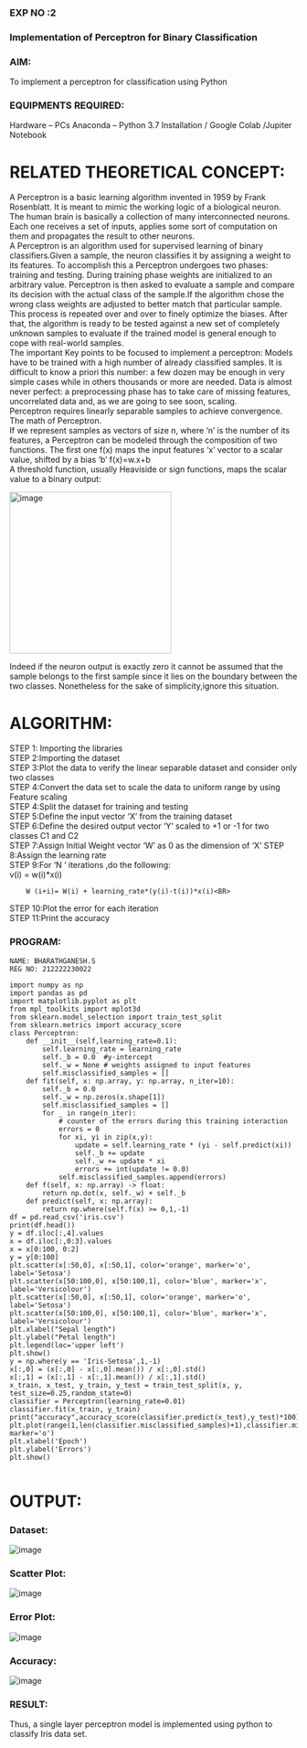 ### EXP NO :2
### Implementation of Perceptron for Binary Classification
### AIM:
To implement a perceptron for classification using Python<BR>

### EQUIPMENTS REQUIRED:
Hardware – PCs
Anaconda – Python 3.7 Installation / Google Colab /Jupiter Notebook

# RELATED THEORETICAL CONCEPT:
A Perceptron is a basic learning algorithm invented in 1959 by Frank Rosenblatt. It is meant to mimic the working logic of a biological neuron. The human brain is basically a collection of many interconnected neurons. Each one receives a set of inputs, applies some sort of computation on them and propagates the result to other neurons.<BR>
A Perceptron is an algorithm used for supervised learning of binary classifiers.Given a sample, the neuron classifies it by assigning a weight to its features. To accomplish this a Perceptron undergoes two phases: training and testing. During training phase weights are initialized to an arbitrary value. Perceptron is then asked to evaluate a sample and compare its decision with the actual class of the sample.If the algorithm chose the wrong class weights are adjusted to better match that particular sample. This process is repeated over and over to finely optimize the biases. After that, the algorithm is ready to be tested against a new set of completely unknown samples to evaluate if the trained model is general enough to cope with real-world samples.<BR>
The important Key points to be focused to implement a perceptron:
Models have to be trained with a high number of already classified samples. It is difficult to know a priori this number: a few dozen may be enough in very simple cases while in others thousands or more are needed.
Data is almost never perfect: a preprocessing phase has to take care of missing features, uncorrelated data and, as we are going to see soon, scaling.<BR>
Perceptron requires linearly separable samples to achieve convergence.
The math of Perceptron. <BR>
If we represent samples as vectors of size n, where ‘n’ is the number of its features, a Perceptron can be modeled through the composition of two functions. The first one f(x) maps the input features  ‘x’  vector to a scalar value, shifted by a bias ‘b’
f(x)=w.x+b
 <BR>
A threshold function, usually Heaviside or sign functions, maps the scalar value to a binary output:

 


<img width="283" alt="image" src="https://github.com/Lavanyajoyce/Ex-2--NN/assets/112920679/c6d2bd42-3ec1-42c1-8662-899fa450f483">


Indeed if the neuron output is exactly zero it cannot be assumed that the sample belongs to the first sample since it lies on the boundary between the two classes. Nonetheless for the sake of simplicity,ignore this situation.<BR>


# ALGORITHM:
STEP 1: Importing the libraries<BR>
STEP 2:Importing the dataset<BR>
STEP 3:Plot the data to verify the linear separable dataset and consider only two classes<BR>
STEP 4:Convert the data set to scale the data to uniform range by using Feature scaling<BR>
STEP 4:Split the dataset for training and testing<BR>
STEP 5:Define the input vector ‘X’ from the training dataset<BR>
STEP 6:Define the desired output vector ‘Y’ scaled to +1 or -1 for two classes C1 and C2<BR>
STEP 7:Assign Initial Weight vector ‘W’ as 0 as the dimension of ‘X’
STEP 8:Assign the learning rate<BR>
STEP 9:For ‘N ‘ iterations ,do the following:<BR>
        v(i) = w(i)*x(i)<BR>
         
        W (i+i)= W(i) + learning_rate*(y(i)-t(i))*x(i)<BR>
STEP 10:Plot the error for each iteration <BR>
STEP 11:Print the accuracy<BR>
### PROGRAM:
```
NAME: BHARATHGANESH.S
REG NO: 212222230022
```
```
import numpy as np
import pandas as pd
import matplotlib.pyplot as plt
from mpl_toolkits import mplot3d
from sklearn.model_selection import train_test_split
from sklearn.metrics import accuracy_score
class Perceptron:
    def __init__(self,learning_rate=0.1):
        self.learning_rate = learning_rate
        self._b = 0.0  #y-intercept
        self._w = None # weights assigned to input features
        self.misclassified_samples = []
    def fit(self, x: np.array, y: np.array, n_iter=10):
        self._b = 0.0
        self._w = np.zeros(x.shape[1])
        self.misclassified_samples = []
        for _ in range(n_iter):
            # counter of the errors during this training interaction
            errors = 0
            for xi, yi in zip(x,y):
                update = self.learning_rate * (yi - self.predict(xi))
                self._b += update
                self._w += update * xi
                errors += int(update != 0.0)
            self.misclassified_samples.append(errors)
    def f(self, x: np.array) -> float:
        return np.dot(x, self._w) + self._b
    def predict(self, x: np.array):
        return np.where(self.f(x) >= 0,1,-1)
df = pd.read_csv('iris.csv')
print(df.head())
y = df.iloc[:,4].values
x = df.iloc[:,0:3].values
x = x[0:100, 0:2]
y = y[0:100]
plt.scatter(x[:50,0], x[:50,1], color='orange', marker='o', label='Setosa')
plt.scatter(x[50:100,0], x[50:100,1], color='blue', marker='x', label='Versicolour')
plt.scatter(x[:50,0], x[:50,1], color='orange', marker='o', label='Setosa')
plt.scatter(x[50:100,0], x[50:100,1], color='blue', marker='x', label='Versicolour')
plt.xlabel("Sepal length")
plt.ylabel("Petal length")
plt.legend(loc='upper left')
plt.show()
y = np.where(y == 'Iris-Setosa',1,-1)
x[:,0] = (x[:,0] - x[:,0].mean()) / x[:,0].std()
x[:,1] = (x[:,1] - x[:,1].mean()) / x[:,1].std()
x_train, x_test, y_train, y_test = train_test_split(x, y, test_size=0.25,random_state=0)
classifier = Perceptron(learning_rate=0.01)
classifier.fit(x_train, y_train)
print("accuracy",accuracy_score(classifier.predict(x_test),y_test)*100)
plt.plot(range(1,len(classifier.misclassified_samples)+1),classifier.misclassified_samples, marker='o')
plt.xlabel('Epoch')
plt.ylabel('Errors')
plt.show()


```

# OUTPUT:

### Dataset:

![image](https://github.com/bharathganeshsivasankaran/Ex-2--NN/assets/119478098/d4fdd7ba-0f1a-4a0e-bb41-7acd9a57e2d1)

### Scatter Plot:

![image](https://github.com/bharathganeshsivasankaran/Ex-2--NN/assets/119478098/795e51fa-b8c2-490b-b123-d9ac73e2a1b4)


### Error Plot:

![image](https://github.com/bharathganeshsivasankaran/Ex-2--NN/assets/119478098/c6228d29-4fa6-4cbf-a9e1-8899ad3af61b)

### Accuracy:

![image](https://github.com/bharathganeshsivasankaran/Ex-2--NN/assets/119478098/a64877ef-19dd-40e4-8104-1509e9c65b2c)



    

### RESULT:

 Thus, a single layer perceptron model is implemented using python to classify Iris data set.

 
